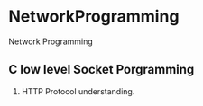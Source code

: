 # NetworkProgramming
Network Programming

## C low level Socket Porgramming 
1. HTTP Protocol understanding. 
